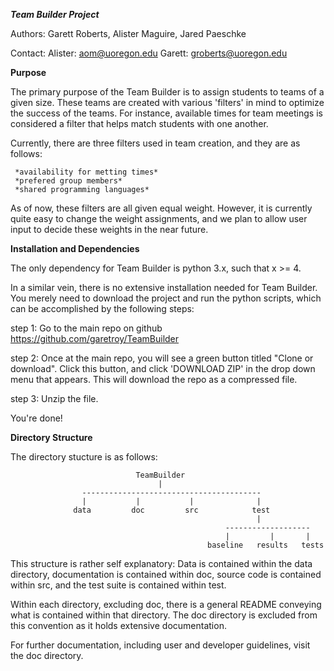 
 ***Team Builder Project***

 Authors: Garett Roberts, Alister Maguire, Jared Paeschke 

 Contact:
    Alister: aom@uoregon.edu
    Garett:  groberts@uoregon.edu


 **Purpose**
 
 The primary purpose of the Team Builder is to assign students to 
 teams of a given size. These teams are created with various 'filters'
 in mind to optimize the success of the teams. For instance, available
 times for team meetings is considered a filter that helps match students
 with one another. 

 Currently, there are three filters used in team creation, and they are as
 follows:

     *availability for metting times*
     *prefered group members*
     *shared programming languages*

 As of now, these filters are all given equal weight. However, it is currently
 quite easy to change the weight assignments, and we plan to allow user input
 to decide these weights in the near future. 


 **Installation and Dependencies**

 The only dependency for Team Builder is python 3.x, such that x >= 4.

 In a similar vein, there is no extensive installation needed for Team Builder. 
 You merely need to download the project and run the python scripts, which can
 be accomplished by the following steps:

 step 1: 
     Go to the main repo on github https://github.com/garetroy/TeamBuilder
    
 step 2: 
     Once at the main repo, you will see a green button titled "Clone or download".
     Click this button, and click 'DOWNLOAD ZIP' in the drop down menu that appears. 
     This will download the repo as a compressed file. 

 step 3:
     Unzip the file. 

 You're done!
     


 **Directory Structure**
 
 The directory stucture is as follows:


                                TeamBuilder
                                     |
                    ----------------------------------------
                    |           |           |              |
                  data         doc         src            test
                                                           |
                                                    -------------------
                                                    |         |       |
                                                baseline   results   tests


 This structure is rather self explanatory:
 Data is contained within the data directory, documentation is 
 contained within doc, source code is contained within src, and 
 the test suite is contained within test. 
 
 Within each directory, excluding doc, there is a general README conveying what
 is contained within that directory. The doc directory is excluded from this 
 convention as it holds extensive documentation. 

 For further documentation, including user and developer guidelines, visit the
 doc directory. 

